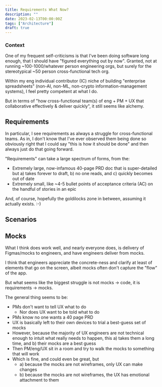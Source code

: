 ```yaml
---
title: Requirements What Now?
description: ""
date: 2023-02-13T00:00:00Z
tags: ["Architecture"]
draft: true
---
```



### Context

One of my frequent self-criticisms is that I've been doing software long enough, that I should have "figured everything out by now". Granted, not at running ~100-1000/whatever person engineering orgs, but surely for the stereotypical ~50 person cross-functional tech org.

Within my eng individual contributor (IC) niche of building "enterprise spreadsheets" (non-AI, non-ML, non-crypto information-management systems), I feel pretty competent at what I do.

But in terms of "how cross-functional team(s) of eng + PM + UX that collaborative effectively & deliver quickly", it still seems like alchemy.

## Requirements

In particular, I see requirements as always a struggle for cross-functional teams. As in, I don't know that I've ever observed them being done so obviously right that I could say "this is how it should be done" and then always just do that going forward.

"Requirements" can take a large spectrum of forms, from the: 

* Extremely large, now-infamous 40-page PRD doc that is super-detailed but a) takes forever to draft, b) no one reads, and c) quickly becomes out of date
* Extremely small, like ~4-5 bullet points of acceptance criteria (AC) on the handful of stories in an epic

And, of course, hopefully the goldilocks zone in between, assuming it actually exists. :-)

## Scenarios


## Mocks

What I think does work well, and nearly everyone does, is delivery of Figmas/mocks to engineers, and have engineers deliver from mocks.

I think that engineers appreciate the concrete-ness and clarify at least of elements that go on the screen, albeit mocks often don't capture the "flow" of the app.

But what seems like the biggest struggle is not mocks -> code, it is requirements -> mocks.

The general thing seems to be:

* PMs don't want to tell UX what to do
  * Nor does UX want to be told what to do
* PMs know no one wants a 40 page PRD
* UX is basically left to their own devices to trial a best-guess set of mocks
* However, because the majority of UX engineers are not technical enough to intuit what really needs to happen, this a) takes them a long time, and b) their mocks are a best guess 
* Then PM/eng/UX sit in a room and try to walk the mocks to something that will work
* Which is fine, and could even be great, but
  * a) because the mocks are not wireframes, only UX can make changes
  * b) because the mocks are not wireframes, the UX has emotional attachment to them






